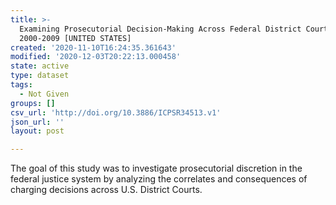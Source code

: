 ```yaml
---
title: >-
  Examining Prosecutorial Decision-Making Across Federal District Courts,
  2000-2009 [UNITED STATES]
created: '2020-11-10T16:24:35.361643'
modified: '2020-12-03T20:22:13.000458'
state: active
type: dataset
tags:
  - Not Given
groups: []
csv_url: 'http://doi.org/10.3886/ICPSR34513.v1'
json_url: ''
layout: post

---
```

The goal of this study was to investigate prosecutorial discretion in the federal justice system by analyzing the correlates and consequences of charging decisions across U.S. District Courts.
